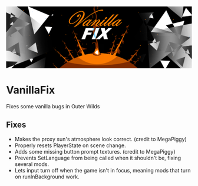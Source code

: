 ![cover image](cover.png)

# VanillaFix
Fixes some vanilla bugs in Outer Wilds

## Fixes
- Makes the proxy sun's atmosphere look correct. (credit to MegaPiggy)
- Properly resets PlayerState on scene change.
- Adds some missing button prompt textures. (credit to MegaPiggy)
- Prevents SetLanguage from being called when it shouldn't be, fixing several mods.
- Lets input turn off when the game isn't in focus, meaning mods that turn on runInBackground work.